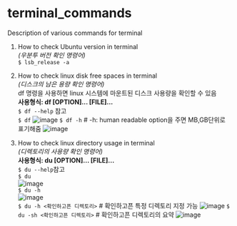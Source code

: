 # terminal_commands
 Description of various commands for terminal

1. How to check Ubuntu version in terminal<br>
*(우분투 버전 확인 명령어)*<br>
`$ lsb_release -a`

2. How to check linux disk free spaces in terminal <br>
*(디스크의 남은 용량 확인 명령어)*<br>
df 명령을 사용하면 linux 시스템에 마운트된 디스크 사용량을 확인할 수 있음<br>
**사용형식: df [OPTION]... [FILE]...**<br>
`$ df --help` 참고<br>
`$ df`
![image](https://user-images.githubusercontent.com/61573968/79690823-72727e00-8297-11ea-96f3-7d0c1ae687b1.png)
`$ df -h` # -h: human readable option을 주면 MB,GB단위로 표기해줌
![image](https://user-images.githubusercontent.com/61573968/79690840-95049700-8297-11ea-9bf2-9c95ef62ba70.png)

3. How to check linux directory usage in terminal <br>
*(디렉토리의 사용량 확인 명령어)*<br>
**사용형식: du [OPTION]... [FILE]...**<br>
`$ du --help`참고<br>
`$ du`<br>
![image](https://user-images.githubusercontent.com/61573968/79691131-d0539580-8298-11ea-9278-30c1cb526056.png)<br>
`$ du -h`<br>
![image](https://user-images.githubusercontent.com/61573968/79691224-33ddc300-8299-11ea-89e0-28d814656691.png)<br>
`$ du -h <확인하고픈 디렉토리>` # 확인하고픈 특정 디렉토리 지정 가능
![image](https://user-images.githubusercontent.com/61573968/79691406-3db3f600-829a-11ea-8642-ae70017ee861.png)
`$ du -sh <확인하고픈 디렉토리>` # 확인하고픈 디렉토리의 요약
![image](https://user-images.githubusercontent.com/61573968/79691444-81a6fb00-829a-11ea-9fda-c87be115a793.png)



